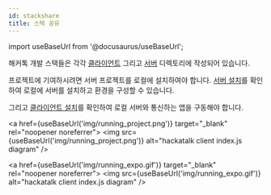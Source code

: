 ```yaml
---
id: stackshare
title: 스택 공유
---
```


import useBaseUrl from '@docusaurus/useBaseUrl';

해커톡 개발 스택들은 각각 [클라이언트](https://github.com/dooboolab/hackatalk/tree/main/client) 그리고 [서버](https://github.com/dooboolab/hackatalk/tree/main/server) 디렉토리에 작성되어 있습니다.

프로젝트에 기여하시려면 서버 프로젝트를 로컬에 설치하여야 합니다. [서버 설치](/docs/server/installation)를 확인하여 로컬에 서버를 설치하고 환경을 구성할 수 있습니다.

그리고 [클라이언트 설치](/docs/client/installation)를 확인하여 로컬 서버와 통신하는 앱을 구동해야 합니다.

<a href={useBaseUrl('img/running_project.png')} target="_blank" rel="noopener noreferrer">
  <img src={useBaseUrl('img/running_project.png')} alt="hackatalk client index.js diagram" />
</a>

<a href={useBaseUrl('img/running_expo.gif')} target="_blank" rel="noopener noreferrer">
  <img src={useBaseUrl('img/running_expo.gif')} alt="hackatalk client index.js diagram" />
</a>
